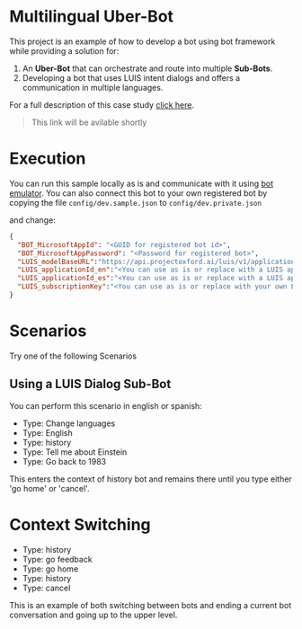 # Multilingual Uber-Bot
This project is an example of how to develop a bot using bot framework while providing a solution for:

1. An **Uber-Bot** that can orchestrate and route into multiple **Sub-Bots**.
2. Developing a bot that uses LUIS intent dialogs and offers a communication in multiple languages.

For a full description of this case study [click here](https://www.microsoft.com/developerblog/real-life-code/2016/11/24/Multilingual-Context-Switching-Bot.html).

> This link will be avilable shortly

# Execution

You can run this sample locally as is and communicate with it using [bot emulator](https://docs.botframework.com/en-us/tools/bot-framework-emulator/).
You can also connect this bot to your own registered bot by copying the file `config/dev.sample.json` to `config/dev.private.json`

and change:

```json
{
  "BOT_MicrosoftAppId": "<GUID for registered bot id>",
  "BOT_MicrosoftAppPassword": "<Password for registered bot>",
  "LUIS_modelBaseURL":"https://api.projectoxford.ai/luis/v1/application",
  "LUIS_applicationId_en":"<You can use as is or replace with a LUIS app id for your own english model>",
  "LUIS_applicationId_es":"<You can use as is or replace with a LUIS app id for your own spanish model>",
  "LUIS_subscriptionKey":"<You can use as is or replace with your own LUIS subscription id>"
}
``` 

# Scenarios

Try one of the following Scenarios

## Using a LUIS Dialog Sub-Bot

You can perform this scenario in english or spanish:

* Type: Change languages
* Type: English
* Type: history
* Type: Tell me about Einstein
* Type: Go back to 1983

This enters the context of history bot and remains there until you type either 'go home' or 'cancel'.

# Context Switching

* Type: history
* Type: go feedback
* Type: go home
* Type: history
* Type: cancel

This is an example of both switching between bots and ending a current bot conversation and going up to the upper level.